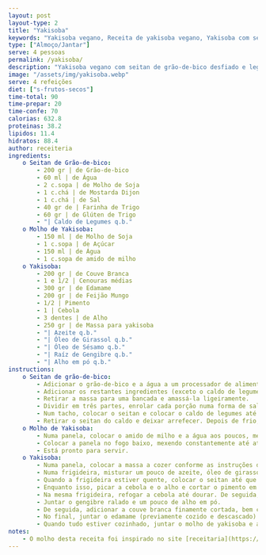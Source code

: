 ```yaml
---
layout: post
layout-type: 2
title: "Yakisoba"
keywords: "Yakisoba vegano, Receita de yakisoba vegano, Yakisoba com seitan caseiro, Prato asiático vegano, Yakisoba com legumes e molho, Molho de yakisoba, Seitan de grão-de-bico, Yakisoba fácil e rápido, Comida reconfortante vegana, Cozinha asiática plant-based"
type: ["Almoço/Jantar"]
serve: 4 pessoas
permalink: /yakisoba/
description: "Yakisoba vegano com seitan de grão-de-bico desfiado e legumes envolvidos em molho yakisoba"
image: "/assets/img/yakisoba.webp"
serve: 4 refeições
diet: ["s-frutos-secos"]
time-total: 90
time-prepar: 20
time-confe: 70
calorias: 632.8
proteinas: 38.2
lipidos: 11.4
hidratos: 88.4
author: receiteria
ingredients:
    o Seitan de Grão-de-bico:
        - 200 gr | de Grão-de-bico 
        - 60 ml | de Água
        - 2 c.sopa | de Molho de Soja
        - 1 c.chá | de Mostarda Dijon
        - 1 c.chá | de Sal
        - 40 gr de | Farinha de Trigo 
        - 60 gr | de Glúten de Trigo
        - "| Caldo de Legumes q.b."
    o Molho de Yakisoba:
        - 150 ml | de Molho de Soja
        - 1 c.sopa | de Açúcar
        - 150 ml | de Água
        - 1 c.sopa de amido de milho
    o Yakisoba:
        - 200 gr | de Couve Branca
        - 1 e 1/2 | Cenouras médias
        - 300 gr | de Edamame
        - 200 gr | de Feijão Mungo
        - 1/2 | Pimento
        - 1 | Cebola
        - 3 dentes | de Alho
        - 250 gr | de Massa para yakisoba
        - "| Azeite q.b."
        - "| Óleo de Girassol q.b."
        - "| Óleo de Sésamo q.b."
        - "| Raíz de Gengibre q.b."
        - "| Alho em pó q.b."
instructions: 
    o Seitan de grão-de-bico:
        - Adicionar o grão-de-bico e a água a um processador de alimentos e triturar até que fique homogéneo. 
        - Adicionar os restantes ingredientes (exceto o caldo de legumes) e misturar bem. 
        - Retirar a massa para uma bancada e amassá-la ligeiramente.
        - Dividir em três partes, enrolar cada porção numa forma de salsicha e fazer um nó.
        - Num tacho, colocar o seitan e colocar o caldo de legumes até que fiquem metade cobertos. Assim que começar a ferver, baixar o lume para cozinhar em lume brando e fechar com uma tampa durante 40 minutos.
        - Retirar o seitan do caldo e deixar arrefecer. Depois de frio, desfiar grosseiramente.
    o Molho de Yakisoba:
        - Numa panela, colocar o amido de milho e a água aos poucos, mexendo sempre bem para que não crie grumos. Adicionar o molho de soja e o açúcar e misturar até ficar homogéneo.
        - Colocar a panela no fogo baixo, mexendo constantemente até atingir uma consistência mais encorpada (se cozinhar durante demasiado tempo pode amargar).
        - Está pronto para servir. 
    o Yakisoba:
        - Numa panela, colocar a massa a cozer conforme as instruções de embalagem. Quando cozinhada, retirar da água e reservar.
        - Numa frigideira, misturar um pouco de azeite, óleo de girassol e óleo de sésamo.
        - Quando a frigideira estiver quente, colocar o seitan até que fique dourado. Retirar o seitan e reservar.
        - Enquanto isso, picar a cebola e o alho e cortar o pimento em tiras.
        - Na mesma frigideira, refogar a cebola até dourar. De seguida, acrescentar o alho e o pimento cortado e refogar mais uns minutos. 
        - Juntar o gengibre ralado e um pouco de alho em pó. 
        - De seguida, adicionar a couve branca finamente cortada, bem como a cenoura. Deixar cozinhar até os legumes reduzirem. Se necessário, ir juntando água para não queimar. 
        - No final, juntar o edamame (previamente cozido e descascado) e rebentos de feijão mungo. 
        - Quando tudo estiver cozinhado, juntar o molho de yakisoba e a massa. Envolver tudo muito bem e está pronto a servir.
notes:
    - O molho desta receita foi inspirado no site [receitaria](https://www.receiteria.com.br/receita/molho-de-yakisoba-simples/)
---
```

